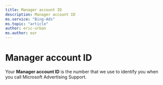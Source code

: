 ```yaml
---
title: Manager account ID
description: Manager account ID
ms.service: "Bing-Ads"
ms.topic: "article"
author: eric-urban
ms.author: eur
---
```


# Manager account ID

Your **Manager account ID** is the number that we use to identify you when you call Microsoft Advertising Support.


